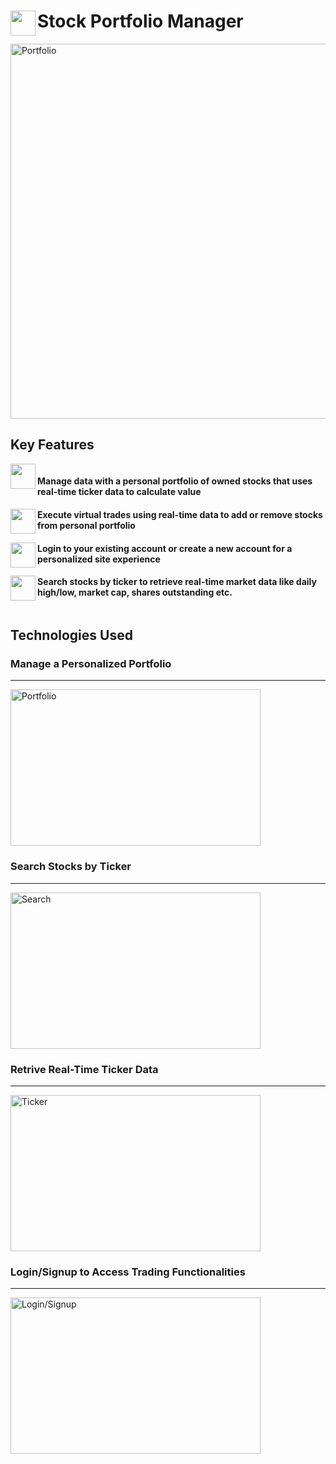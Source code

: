 <span align="left">
  <img src="https://cdn-icons-png.freepik.com/512/12071/12071716.png" width=40 height=40 align="left" />
  <h1 align="left">Stock Portfolio Manager</h1>
</span>

<img align="center" width="600" alt="Portfolio" src="https://github.com/user-attachments/assets/ab4b3776-2fc7-424c-aea5-32cdec9590f3">

## Key Features

<div style="display: inline-block;">
  <span align="left">
    <img src="https://cdn-icons-png.flaticon.com/512/9850/9850774.png" width=40 height=40 align="left" />
    <h4 align="left">Manage data with a personal portfolio of owned stocks that uses real-time ticker data to calculate value</h4>
  </span>
  <span align="left">
    <img src="https://cdn-icons-png.flaticon.com/512/9307/9307321.png" width=40 height=40 align="left" />
    <h4 align="left"> Execute virtual trades using real-time data to add or remove stocks from personal portfolio</h4>
  </span>
  <span align="left">
    <img src="https://cdn-icons-png.flaticon.com/512/295/295128.png" width=40 height=40 align="left" />
    <h4 align="left">Login to your existing account or create a new account for a personalized site experience</h4>
  </span>
  <span align="left">
    <img src="https://freeiconshop.com/wp-content/uploads/edd/search-var-flat.png" width=40 height=40 align="left" />
    <h4 align="left">Search stocks by ticker to retrieve real-time market data like daily high/low, market cap, shares outstanding etc.</h4>
  </span>
</div>

## Technologies Used



### Manage a Personalized Portfolio

--- 

<img width="400" height="250" alt="Portfolio" src="https://github.com/user-attachments/assets/ab4b3776-2fc7-424c-aea5-32cdec9590f3">


### Search Stocks by Ticker

---

<img width="400" height="250" alt="Search" src="https://github.com/user-attachments/assets/9b3f9e6d-509d-4cc7-a0e7-1d0888590e69">

### Retrive Real-Time Ticker Data

---

<img width="400" height="250" alt="Ticker" src="https://github.com/user-attachments/assets/2212501f-fe88-40a5-95d7-011eb85b0608">


### Login/Signup to Access Trading Functionalities

---

<img width="400" height="250" alt="Login/Signup" src="https://github.com/user-attachments/assets/47674273-5d26-45f0-a195-c2505a9255e8">

